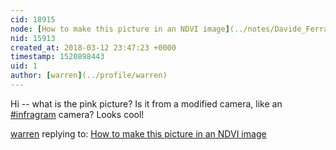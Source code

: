 ```yaml
---
cid: 18915
node: [How to make this picture in an NDVI image](../notes/Davide_Ferrante/03-10-2018/how-to-do-x)
nid: 15913
created_at: 2018-03-12 23:47:23 +0000
timestamp: 1520898443
uid: 1
author: [warren](../profile/warren)
---
```


Hi -- what is the pink picture? Is it from a modified camera, like an [#infragram](/tag/infragram) camera? Looks cool!

[warren](../profile/warren) replying to: [How to make this picture in an NDVI image](../notes/Davide_Ferrante/03-10-2018/how-to-do-x)

